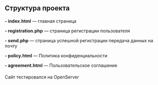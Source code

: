 
## Структура проекта

#### 

 **- index.html** — главная страница
 
**- registration.php** — страница регистрации пользователя 

**- send.php** — страница успешной регистрации передача данных на почту  

**- policy.html** — Политика конфиденциальности  

**- agreement.html** — Пользовательское соглашение  


#### 


Сайт тестировался на OpenServer
